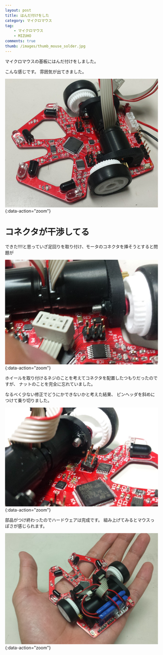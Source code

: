 ```yaml
---
layout: post
title: はんだ付けをした
category: マイクロマウス
tag:
    - マイクロマウス
    - MIZUHO
comments: true
thumb: /images/thumb_mouse_solder.jpg
---
```

マイクロマウスの基板にはんだ付けをしました。


こんな感じです。
雰囲気が出てきました。

![](/images/mouse_solder.jpg){:data-action="zoom"}


# コネクタが干渉してる
できた!!!!と思っていざ足回りを取り付け、モータのコネクタを挿そうとすると問題が

![](/images/mouse_connector_before.jpg){:data-action="zoom"}

ホイールを取り付けるネジのことを考えてコネクタを配置したつもりだったのですが、
ナットのことを完全に忘れていました。

なるべく少ない修正でどうにかできないかと考えた結果、
ピンヘッダを斜めにつけて乗り切りました。

![](/images/mouse_connector_after.jpg){:data-action="zoom"}

部品がつけ終わったのでハードウェアは完成です。
組み上げてみるとマウスっぽさが感じられます。

![](/images/mouse_on_hand.jpg){:data-action="zoom"}